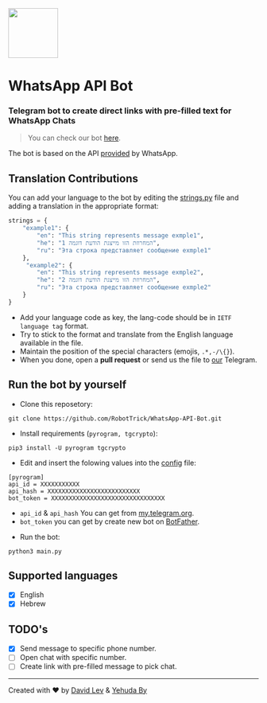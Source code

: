 <img src="https://img.icons8.com/ios/50/000000/whatsapp.png" width="100" height="100">

# WhatsApp API Bot

### Telegram bot to create direct links with pre-filled text for WhatsApp Chats

> You can check our bot [here](https://t.me/WhatsAppAPIbot).

The bot is based on the API [provided](https://faq.whatsapp.com/general/chats/how-to-use-click-to-chat/) by WhatsApp.

## Translation Contributions
You can add your language to the bot by editing the [strings.py](/strings.py) file and adding a translation in the appropriate format:
```python
strings = {
    "example1": {
        "en": "This string represents message exmple1",
        "he": "המחרוזת הזו מייצגת הודעת דוגמה 1",
        "ru": "Эта строка представляет сообщение exmple1"
    },
     "example2": {
        "en": "This string represents message exmple2",
        "he": "המחרוזת הזו מייצגת הודעת דוגמה 2",
        "ru": "Эта строка представляет сообщение exmple2"
    }
}
```
- Add your language code as key, the lang-code should be in `IETF language tag` format.
- Try to stick to the format and translate from the English language available in the file.
- Maintain the position of the special characters (emojis, `.*,-/\{}`).
- When you done, open a __pull request__ or send us the file to [our](https://t.me/RobotTrickSupport) Telegram.



## Run the bot by yourself

- Clone this reposetory:
```
git clone https://github.com/RobotTrick/WhatsApp-API-Bot.git
```
- Install requirements (``pyrogram, tgcrypto``):
```
pip3 install -U pyrogram tgcrypto
```
- Edit and insert the folowing values into the [config](/config.ini) file:
```
[pyrogram]
api_id = XXXXXXXXXXX
api_hash = XXXXXXXXXXXXXXXXXXXXXXXXXX
bot_token = XXXXXXXXXXXXXXXXXXXXXXXXXXXXXXXX
```
* ``api_id`` & ``api_hash`` You can get from [my.telegram.org](https://my.telegram.org).
* ``bot_token`` you can get by create new bot on [BotFather](https://t.me/BotFather).
- Run the bot:
```
python3 main.py
```

## Supported languages
- [x] English
- [x] Hebrew

## TODO's
- [x] Send message to specific phone number.
- [ ] Open chat with specific number.
- [ ] Create link with pre-filled message to pick chat.
---
Created with ❤️ by [David Lev](https://t.me/davidlev) & [Yehuda By](https://t.me/M100achuzBots)
